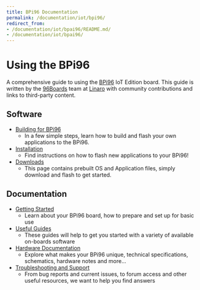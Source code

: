 ```yaml
---
title: BPi96 Documentation
permalink: /documentation/iot/bpi96/
redirect_from:
- /documentation/iot/bpai96/README.md/
- /documentation/iot/bpai96/
---
```


# Using the BPi96

A comprehensive guide to using the [BPi96](../bpi96/) IoT Edition board. This guide is written by the [96Boards](https://www.96boards.org) team at [Linaro](http://www.linaro.org) with community contributions and links to third-party content.

## Software

- [Building for BPi96](build/)
   - In a few simple steps, learn how to build and flash your own applications to the BPi96.
- [Installation](installation/)
   -  Find instructions on how to flash new applications to your BPi96!
- [Downloads](downloads/)
   - This page contains prebuilt OS and Application files, simply download and flash to get started.

## Documentation

- [Getting Started](getting-started/)
   - Learn about your BPi96 board, how to prepare and set up for basic use
- [Useful Guides](guides/)
   - These guides will help to get you started with a variety of available on-boards software
- [Hardware Documentation](hardware-docs/)
   - Explore what makes your BPi96 unique, technical specifications, schematics, hardware notes and more...
- [Troubleshooting and Support](support/)
   - From bug reports and current issues, to forum access and other useful resources, we want to help you find answers   

